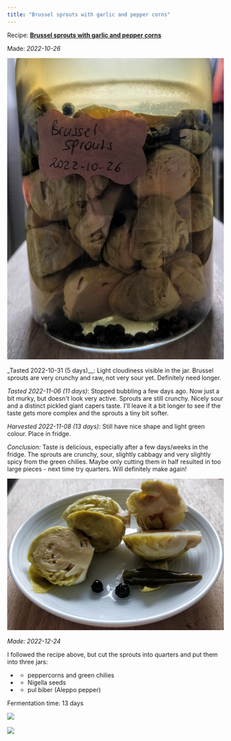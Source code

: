 ```yaml
---
title: "Brussel sprouts with garlic and pepper corns"
---
```


Recipe: **[Brussel sprouts with garlic and pepper corns](projects/fermentation/Vegetable%20recipes.md#Brussel%20sprouts%20with%20garlic%20and%20pepper%20corns)**

Made: _2022-10-26_

![](projects/attachments/Fermented%20brussel%20sprouts%2001.png)

_Tasted 2022-10-31 (5 days)__: Light cloudiness visible in the jar. Brussel sprouts are very crunchy and raw, not very sour yet. Definitely need longer.

_Tasted 2022-11-06 (11 days)_: Stopped bubbling a few days ago. Now just a bit murky, but doesn't look very active. Sprouts are still crunchy. Nicely sour and a distinct pickled giant capers taste. I'll leave it a bit longer to see if the taste gets more complex and the sprouts a tiny bit softer.

_Harvested 2022-11-08 (13 days)_: Still have nice shape and light green colour. Place in fridge.

_Conclusion:_ Taste is delicious, especially after a few days/weeks in the fridge. The sprouts are crunchy, sour, slightly cabbagy and very slightly spicy from the green chilies. Maybe only cutting them in half resulted in too large pieces - next time try quarters. Will definitely make again!


![](projects/attachments/Fermented%20brussel%20sprouts%2002.png)




_Made: 2022-12-24_

I followed the recipe above, but cut the sprouts into quarters and put them into three jars:
- + peppercorns and green chilies
- + Nigella seeds
- + pul biber (Aleppo pepper)

Fermentation time: 13 days

![](Pasted%20image%2020230119190821.png)

![](Screenshot%202023-01-19%20at%2019.10.19.png)